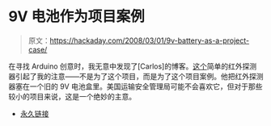 # 9V 电池作为项目案例

> 原文：<https://hackaday.com/2008/03/01/9v-battery-as-a-project-case/>

在寻找 Arduino 创意时，我无意中发现了[Carlos]的博客。[这个](http://carlitoscontraptions.blogspot.com/search?updated-max=2007-12-24T02%3A39%3A00-05%3A00&max-results=5)简单的红外探测器引起了我的注意——不是为了这个项目，而是为了这个项目案例。他把红外探测器塞在一个旧的 9V 电池盒里。美国运输安全管理局可能不会喜欢它，但对于那些较小的项目来说，这是一个绝妙的主意。

*   [永久链接](http://carlitoscontraptions.blogspot.com/search?updated-max=2007-12-24T02%3A39%3A00-05%3A00&max-results=5)